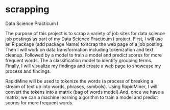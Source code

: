 # scrapping
Data Science Practicum I

The purpose of this project is to scrap a variety of job sites for data science job postings as part of my Data Science Practicum I project. First, I will use an R package (add package Name) to scrap the web page of a job posting. Then I will work on data transformation including tokenization and text cleanup. Followed by a model to train a model and predict scores for more frequent words. The a classification model to identify grouping terms. Finally, I will visualize my findings and create a web page to showcase my process and findings. 

RapidMine will be used to tokenize the words (a process of breaking a stream of text up into words, phrases, symbols). Using RapidMiner, I will convert the tokens into a matrix (bag of words model).And, once we have a matrix, we can a machine learning algorithm to train a model and predict scores for more frequent words.
